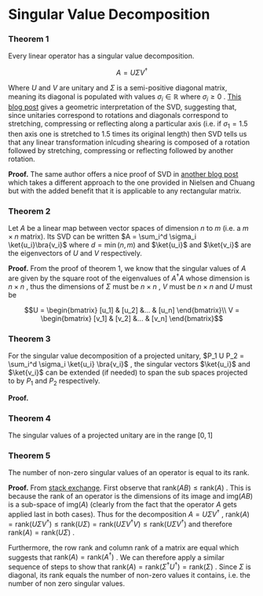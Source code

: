 # Singular Value Decomposition

### Theorem 1

Every linear operator has a singular value decomposition.

```math
A = U \Sigma V^\dagger
```
Where  $`U`$  and  $`V`$  are unitary and  $`\Sigma`$  is a semi-positive diagonal matrix, meaning its diagonal is populated with values  $`\sigma_i \in \mathbb{R}`$  where  $`\sigma_i \ge 0`$ . [This blog post](https://gregorygundersen.com/blog/2018/12/10/svd/) gives a geometric interpretation of the SVD, suggesting that, since unitaries correspond to rotations and diagonals correspond to stretching, compressing or reflecting along a particular axis (i.e. if  $`\sigma_1 = 1.5`$  then axis one is stretched to 1.5 times its original length) then SVD tells us that any linear transformation inlcuding shearing is composed of a rotation followed by stretching, compressing or reflecting followed by another rotation.

**Proof.** The same author offers a nice proof of SVD in [another blog post](https://gregorygundersen.com/blog/2018/12/20/svd-proof/#4-textbfu_i-is-a-unit-eigenvector-of-aatop) which takes a different approach to the one provided in Nielsen and Chuang but with the added benefit that it is applicable to any rectangular matrix.

### Theorem 2
Let  $`A`$  be a linear map between vector spaces of dimension  $`n`$  to  $`m`$  (i.e. a  $`m\times n`$  matrix). Its SVD can be written  $`A = \sum_i^d \sigma_i \ket{u_i}\bra{v_i}`$  where  $`d=\min(n,m)`$  and  $`\ket{u_i}`$  and  $`\ket{v_i}`$  are the eigenvectors of  $`U`$  and  $`V`$  respectively. 

**Proof.** From the proof of theorem 1, we know that the singular values of  $`A`$  are given by the square root of the eigenvalues of  $`A^\dagger A`$  whose dimension is  $`n\times n`$ , thus the dimensions of  $`\Sigma`$  must be  $`n\times n`$ ,  $`V`$  must be  $`n\times n`$  and  $`U`$  must be 
```math
U = 
\begin{bmatrix}
[u_1] & [u_2] &... & [u_n]
\end{bmatrix}\\
V = \begin{bmatrix}
[v_1] & [v_2] &... & [v_n]
\end{bmatrix}
```
### Theorem 3

For the singular value decomposition of a projected unitary,  $`P_1 U P_2 = \sum_i^d \sigma_i \ket{u_i} \bra{v_i}`$ , the singular vectors  $`\ket{u_i}`$  and  $`\ket{v_i}`$  can be extended (if needed) to span the sub spaces projected to by  $`P_1`$  and  $`P_2`$  respectively.

**Proof.** 

### Theorem 4

The singular values of a projected unitary are in the range  $`[0, 1]`$ 

### Theorem 5 

The number of non-zero singular values of an operator is equal to its rank.

**Proof.** From [stack exchange](https://math.stackexchange.com/questions/3967922/singular-values-and-matrix-rank). First observe that  $`\text{rank}(AB) \le \text{rank}(A)`$ . This is because the rank of an operator is the dimensions of its image and  $`\text{img}(AB)`$  is a sub-space of  $`\text{img}(A)`$  (clearly from the fact that the operator  $`A`$  gets applied last in both cases). Thus for the decomposition  $`A = U\Sigma V^\dagger`$ ,  $`\text{rank}(A) = \text{rank}(U\Sigma V^\dagger) \le \text{rank}(U\Sigma) = \text{rank}(U\Sigma V^\dagger V) \le \text{rank}(U\Sigma V^\dagger)`$  and therefore  $`\text{rank}(A) = \text{rank}(U\Sigma)`$ .

Furthermore, the row rank and column rank of a matrix are equal which suggests that  $`\text{rank}(A) = \text{rank}(A^\dagger)`$ . We can therefore apply a similar sequence of steps to show that  $`\text{rank}(A) = \text{rank}(\Sigma^\dagger U^\dagger) = \text{rank}(\Sigma)`$ . Since  $`\Sigma`$  is diagonal, its rank equals the number of non-zero values it contains, i.e. the number of non zero singular values.

